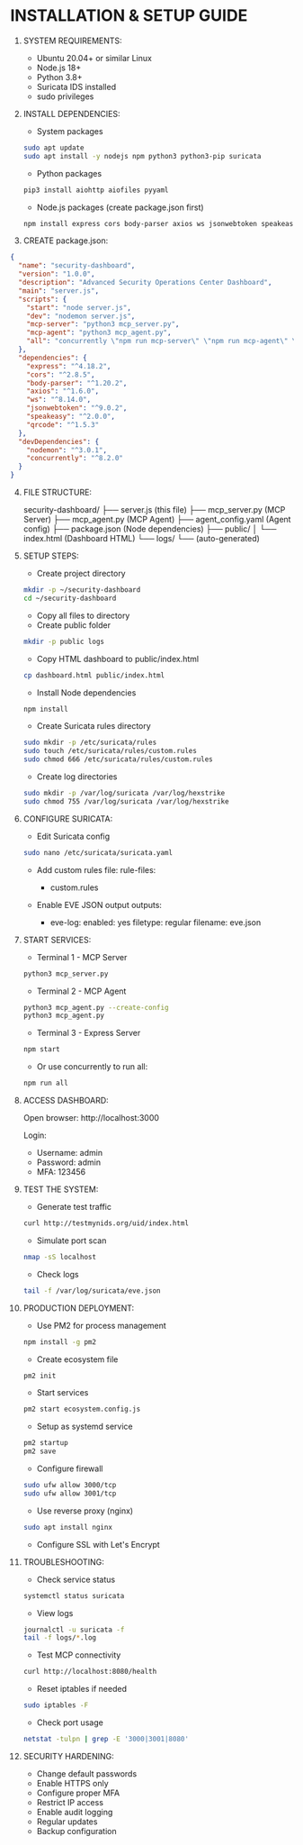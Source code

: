 # INSTALLATION & SETUP GUIDE

1. SYSTEM REQUIREMENTS:
   - Ubuntu 20.04+ or similar Linux
   - Node.js 18+
   - Python 3.8+
   - Suricata IDS installed
   - sudo privileges

2. INSTALL DEPENDENCIES:

   - System packages
   ```bash
   sudo apt update
   sudo apt install -y nodejs npm python3 python3-pip suricata
   ```

   - Python packages
   ```bash
   pip3 install aiohttp aiofiles pyyaml
   ```

   - Node.js packages (create package.json first)
   ```bash
   npm install express cors body-parser axios ws jsonwebtoken speakeasy qrcode
   ```

3. CREATE package.json:
```json
{
  "name": "security-dashboard",
  "version": "1.0.0",
  "description": "Advanced Security Operations Center Dashboard",
  "main": "server.js",
  "scripts": {
    "start": "node server.js",
    "dev": "nodemon server.js",
    "mcp-server": "python3 mcp_server.py",
    "mcp-agent": "python3 mcp_agent.py",
    "all": "concurrently \"npm run mcp-server\" \"npm run mcp-agent\" \"npm start\""
  },
  "dependencies": {
    "express": "^4.18.2",
    "cors": "^2.8.5",
    "body-parser": "^1.20.2",
    "axios": "^1.6.0",
    "ws": "^8.14.0",
    "jsonwebtoken": "^9.0.2",
    "speakeasy": "^2.0.0",
    "qrcode": "^1.5.3"
  },
  "devDependencies": {
    "nodemon": "^3.0.1",
    "concurrently": "^8.2.0"
  }
}
```


4. FILE STRUCTURE:
   
   security-dashboard/
   ├── server.js           (this file)
   ├── mcp_server.py       (MCP Server)
   ├── mcp_agent.py        (MCP Agent)
   ├── agent_config.yaml   (Agent config)
   ├── package.json        (Node dependencies)
   ├── public/
   │   └── index.html      (Dashboard HTML)
   └── logs/
       └── (auto-generated)

5. SETUP STEPS:

   - Create project directory
   ```bash
   mkdir -p ~/security-dashboard
   cd ~/security-dashboard
   ```
   
   - Copy all files to directory
   - Create public folder
   ```bash
   mkdir -p public logs
   ```
   
   - Copy HTML dashboard to public/index.html
   ```bash
   cp dashboard.html public/index.html
   ```
   
   - Install Node dependencies
   ```bash
   npm install
   ```
   
   - Create Suricata rules directory
   ```bash
   sudo mkdir -p /etc/suricata/rules
   sudo touch /etc/suricata/rules/custom.rules
   sudo chmod 666 /etc/suricata/rules/custom.rules
   ```

   - Create log directories
   ```bash
   sudo mkdir -p /var/log/suricata /var/log/hexstrike
   sudo chmod 755 /var/log/suricata /var/log/hexstrike
   ```

6. CONFIGURE SURICATA:
   
   - Edit Suricata config
   ```bash
   sudo nano /etc/suricata/suricata.yaml
   ```
   
   - Add custom rules file:
   rule-files:
     - custom.rules
   
   - Enable EVE JSON output
   outputs:
     - eve-log:
         enabled: yes
         filetype: regular
         filename: eve.json

7. START SERVICES:

   - Terminal 1 - MCP Server
   ```bash
   python3 mcp_server.py
   ```
   
   - Terminal 2 - MCP Agent
   ```bash
   python3 mcp_agent.py --create-config
   python3 mcp_agent.py
   ```
   
   - Terminal 3 - Express Server
   ```bash
   npm start
   ```

   - Or use concurrently to run all:
   ```bash
   npm run all
   ```

8. ACCESS DASHBOARD:
   
   Open browser: http://localhost:3000
   
   Login:
   - Username: admin
   - Password: admin  
   - MFA: 123456

9. TEST THE SYSTEM:

   - Generate test traffic
   ```bash
   curl http://testmynids.org/uid/index.html
   ```
   
   - Simulate port scan
   ```bash
   nmap -sS localhost
   ```
   
   - Check logs
   ```bash
   tail -f /var/log/suricata/eve.json
   ```

10. PRODUCTION DEPLOYMENT:

    - Use PM2 for process management
    ```bash
    npm install -g pm2
    ```

    - Create ecosystem file
    ```bash
    pm2 init
    ```
    
    - Start services
    ```bash
    pm2 start ecosystem.config.js
    ```

    - Setup as systemd service
    ```bash
    pm2 startup
    pm2 save
    ```

    - Configure firewall
    ```bash
    sudo ufw allow 3000/tcp
    sudo ufw allow 3001/tcp
    ```

    - Use reverse proxy (nginx)
    ```bash
    sudo apt install nginx
    ```
    - Configure SSL with Let's Encrypt

11. TROUBLESHOOTING:

    - Check service status
    ```bash
    systemctl status suricata
    ```

    - View logs
    ```bash
    journalctl -u suricata -f
    tail -f logs/*.log
    ```

    - Test MCP connectivity
    ```bash
    curl http://localhost:8080/health
    ```

    - Reset iptables if needed
    ```bash
    sudo iptables -F
    ```

    - Check port usage
    ```bash
    netstat -tulpn | grep -E '3000|3001|8080'
    ```

12. SECURITY HARDENING:

    - Change default passwords
    - Enable HTTPS only
    - Configure proper MFA
    - Restrict IP access
    - Enable audit logging
    - Regular updates
    - Backup configuration
